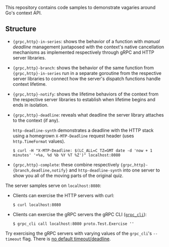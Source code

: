This repository contains code samples to demonstrate vagaries around Go's
context API.

## Structure

* `{grpc,http}-in-series`: shows the behavior of a function with *manual
  deadline* management juxtaposed with the context's native cancellation
  mechanisms as implemented respectively through gRPC and HTTP server libraries.

* `{grpc,http}-branch`: shows the behavior of the same function from
  `{grpc,http}-in-series` run in a separate goroutine from the respective server
  libraries to connect how the server's dispatch functions handle context
  lifetime.

* `{grpc,http}-notify`: shows the lifetime behaviors of the context from the
  respective server libraries to establish when lifetime begins and ends in
  isolation.

* `{grpc,http}-deadline`: reveals what deadline the server library attaches to
  the context (if any).

  `http-deadline-synth` demonstrates a deadline with the HTTP stack using
  a homegrown `X-MTP-Deadline` request header (uses `http.TimeFormat` values).

  ```
  $ curl -H "X-MTP-Deadline: $(LC_ALL=C TZ=GMT date -d 'now + 1 minutes' '+%a, %d %b %Y %T %Z')" localhost:8080
  ```

* `{grpc,http}-complete`: these combine respectively
  `{grpc,http}-{branch,deadline,notify}` and `http-deadline-synth` into one
  server to show you all of the moving parts of the original quiz.

The server samples serve on `localhost:8080`:

* Clients can exercise the HTTP servers with curl:

  ```
  $ curl localhost:8080
  ```

* Clients can exercise the gRPC servers the gRPC CLI ([`grpc_cli`]):

  ```
  $ grpc_cli call localhost:8080 proto.Test.Exercise ''
  ```

Try exercising the gRPC servers with varying values of the `grpc_cli`'s
`--timeout` flag.  There is [no default timeout/deadline].

[`grpc_cli`]: https://github.com/grpc/grpc/blob/master/doc/command_line_tool.md
[no default timeout/deadline]: https://grpc.io/docs/guides/deadlines/#deadlines-on-the-client